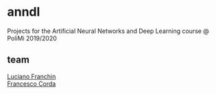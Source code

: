 # anndl
 Projects for the Artificial Neural Networks and Deep Learning course @ PoliMi 2019/2020

## team  
[Luciano Franchin](https://github.com/LFK01)  
[Francesco Corda](https://github.com/francescocorda)  
